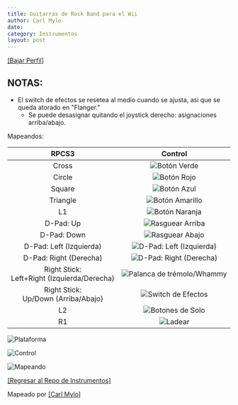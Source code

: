 ```yaml
---
title: Guitarras de Rock Band para el Wii
author: Carl Mylo
date: 
category: Instrumentos
layout: post
---
```


[[Bajar Perfil]](https://github.com/hmxmilohax/rb3-pc/raw/main/instrument-repo/Wii%20Rock%20Band%20Guitars.7z)

## NOTAS:

* El switch de efectos se resetea al medio cuando se ajusta, asi que se queda atorado en "Flanger."
	* Se puede desasignar quitando el joystick derecho: asignaciones arriba/abajo.

Mapeandos: 

| **RPCS3**          | **Control** |
|:------------------:|:---------------------:|
| Cross | ![Botón Verde](https://raw.githubusercontent.com/hmxmilohax/rb3-pc/main/assets/images/btns/gtrs/gf.png "Botón Verde") |
| Circle | ![Botón Rojo](https://raw.githubusercontent.com/hmxmilohax/rb3-pc/main/assets/images/btns/gtrs/rf.png "Botón Rojo") |
| Square | ![Botón Azul](https://raw.githubusercontent.com/hmxmilohax/rb3-pc/main/assets/images/btns/gtrs/bf.png "Botón Azul") |
| Triangle | ![Botón Amarillo](https://raw.githubusercontent.com/hmxmilohax/rb3-pc/main/assets/images/btns/gtrs/yf.png "Botón Amarillo") |
| L1 | ![Botón Naranja](https://raw.githubusercontent.com/hmxmilohax/rb3-pc/main/assets/images/btns/gtrs/of.png "Botón Naranja") |
| D-Pad: Up | ![Rasguear Arriba](https://raw.githubusercontent.com/hmxmilohax/rb3-pc/main/assets/images/btns/gtrs/sbu.png "Rasguear Arriba") |
| D-Pad: Down | ![Rasguear Abajo](https://raw.githubusercontent.com/hmxmilohax/rb3-pc/main/assets/images/btns/gtrs/sbd.png "Rasguear Abajo") |
| D-Pad: Left (Izquierda) | ![D-Pad: Left (Izquierda)](https://raw.githubusercontent.com/hmxmilohax/rb3-pc/main/assets/images/btns/gtrs/dpl.png "D-Pad: Left (Izquierda)") |
| D-Pad: Right (Derecha) | ![D-Pad: Right (Derecha)](https://raw.githubusercontent.com/hmxmilohax/rb3-pc/main/assets/images/btns/gtrs/dpl.png "D-Pad: Right (Derecha)") |
| Right Stick: <br/> Left+Right (Izquierda/Derecha) | ![Palanca de trémolo/Whammy](https://raw.githubusercontent.com/hmxmilohax/rb3-pc/main/assets/images/btns/gtrs/wb.png "Palanca de trémolo/Whammy") |
| Right Stick: <br/> Up/Down (Arriba/Abajo) | ![Switch de Efectos](https://raw.githubusercontent.com/hmxmilohax/rb3-pc/main/assets/images/btns/gtrs/fx.png "Switch de Efectos") |
| L2 | ![Botones de Solo](https://raw.githubusercontent.com/hmxmilohax/rb3-pc/main/assets/images/btns/gtrs/solo.png "Botones de Solo") |
| R1 | ![Ladear](https://raw.githubusercontent.com/hmxmilohax/rb3-pc/main/assets/images/btns/gtrs/ts.png "Ladear") |

  
![Plataforma](https://raw.githubusercontent.com/hmxmilohax/rb3-pc/main/assets/images/instruments/wii.png "Plataforma") 

![Control](https://raw.githubusercontent.com/hmxmilohax/rb3-pc/main/assets/images/instruments/rbgtrscontroller.png "Control") 

![Mapeando](https://raw.githubusercontent.com/hmxmilohax/rb3-pc/main/assets/images/instruments/wiirbgtrsmapping.png "Mapeando") 

[[Regresar al Repo de Instrumentos]](https://hmxmilohax.github.io/rb3-pc/espanol/repodeinst/#lista-de-instrumentos)


Mapeado por [[Carl Mylo]](www.twitch.tv/carlmylo)